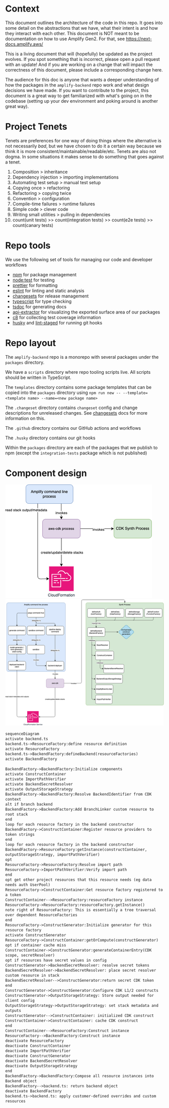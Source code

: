 # Context

This document outlines the architecture of the code in this repo. It goes into some detail on the abstractions that we have, what their intent is and how they interact with each other.
This document is NOT meant to be documentation on how to use Amplify Gen2. For that, see https://next-docs.amplify.aws/

This is a living document that will (hopefully) be updated as the project evolves. If you spot something that is incorrect, please open a pull request with an update! And if you are working on a change that will impact the correctness of this document, please include a corresponding change here.

The audience for this doc is anyone that wants a deeper understanding of how the packages in the `amplify-backend` repo work and what design decisions we have made.
If you want to contribute to the project, this document is a great way to get familiarized with what's going on in the codebase (setting up your dev environment and poking around is another great way).

# Project Tenets

Tenets are preferences for one way of doing things where the alternative is not necessarily _bad_, but we have chosen to do it a certain way because we think it is more consistent/maintainable/readable/etc.
Tenets are also not dogma. In some situations it makes sense to do something that goes against a tenet.

1. Composition > inheritance
2. Dependency injection > importing implementations
3. Automating test setup > manual test setup
4. Copying once > refactoring
5. Refactoring > copying twice
6. Convention > configuration
7. Compile-time failures > runtime failures
8. Simple code > clever code
9. Writing small utilities > pulling in dependencies
10. count(unit tests) >> count(integration tests) >> count(e2e tests) >> count(canary tests)

# Repo tools

We use the following set of tools for managing our code and developer workflows

- [npm](https://github.com/npm/cli) for package management
- [node:test](https://nodejs.org/api/test.html) for testing
- [prettier](https://prettier.io/) for formatting
- [eslint](https://eslint.org/https://eslint.org/) for linting and static analysis
- [changesets](https://github.com/changesets/changesets) for release management
- [typescript](https://github.com/microsoft/TypeScript) for type checking
- [tsdoc](https://tsdoc.org/) for generating docs
- [api-extractor](https://api-extractor.com/) for visualizing the exported surface area of our packages
- [c8](https://www.npmjs.com/package/c8) for collecting test coverage information
- [husky](https://typicode.github.io/husky/) and [lint-staged](https://github.com/lint-staged/lint-staged) for running git hooks

# Repo layout

The `amplify-backend` repo is a monorepo with several packages under the `packages` directory.

We have a `scripts` directory where repo tooling scripts live. All scripts should be written in TypeScript.

The `templates` directory contains some package templates that can be copied into the `packages` directory using `npm run new -- --template=<template name> --name=<new package name>`

The `.changeset` directory contains `changeset` config and change descriptions for unreleased changes. See [changesets](https://github.com/changesets/changesets) docs for more information on this.

The `.github` directory contains our GitHub actions and workflows

The `.husky` directory contains our git hooks

Within the `packages` directory are each of the packages that we publish to npm (except the `integration-tests` package which is not published)

# Component design

![High level overview](markdown-assets/high-level-arch.png)
![Basic execution flow](markdown-assets/basic-flow.png)

```mermaid
sequenceDiagram
activate backend.ts
backend.ts->ResourceFactory:define resource definition
activate ResourceFactory
backend.ts->BackendFactory:defineBackend(resourceFactories)
activate BackendFactory

BackendFactory->BackendFactory:Initialize components
activate ConstructContainer
activate ImportPathVerifier
activate BackendSecretResolver
activate OutputStorageStrategy
BackendFactory->BackendFactory:Resolve BackendIdentifier from CDK context
alt if branch backend
BackendFactory->BackendFactory:Add BranchLinker custom resource to root stack
end
loop for each resource factory in the backend constructor
BackendFactory->ConstructContainer:Register resource providers to token strings
end
loop for each resource factory in the backend constructor
BackendFactory->ResourceFactory:getInstance(constructContainer, outputStorageStrategy, importPathVerifier)
opt
ResourceFactory->ResourceFactory:Resolve import path
ResourceFactory->ImportPathVerifier:Verify import path
end
opt get other project resources that this resource needs (eg data needs auth UserPool)
ResourceFactory->ConstructContainer:Get resource factory registered to a token
ConstructContainer-->ResourceFactory:resourceFactory instance
ResourceFactory->ResourceFactory:resourceFactory.getInstance()
note right of ResourceFactory: This is essentially a tree traversal over dependent ResourceFactories
end
ResourceFactory->ConstructGenerator:Initialize generator for this resource factory
activate ConstructGenerator
ResourceFactory->ConstructContainer:getOrCompute(constructGenerator)
opt if container cache miss
ConstructContainer->ConstructGenerator:generateContainerEntry(CDK scope, secretResolver)
opt if resources have secret values in config
ConstructGenerator->BackendSecretResolver: resolve secret tokens
BackendSecretResolver->BackendSecretResolver: place secret resolver custom resource in stack
BackendSecretResolver-->ConstructGenerator:return secret CDK token
end
ConstructGenerator->ConstructGenerator:Configure CDK L1/2 constructs
ConstructGenerator->OutputStorageStrategy: Store output needed for client config
OutputStorageStrategy->OutputStorageStrategy: set stack metadata and outputs
ConstructGenerator-->ConstructContainer: initialized CDK construct
ConstructContainer->ConstructContainer: cache CDK construct
end
ConstructContainer-->ResourceFactory:Construct instance
ResourceFactory-->BackendFactory:Construct instance
deactivate ResourceFactory
deactivate ConstructContainer
deactivate ImportPathVerifier
deactivate ConstructGenerator
deactivate BackendSecretResolver
deactivate OutputStorageStrategy
end
BackendFactory->BackendFactory:Compose all resource instances into Backend object
BackendFactory-->backend.ts: return backend object
deactivate BackendFactory
backend.ts->backend.ts: apply customer-defined overrides and custom resources
```
